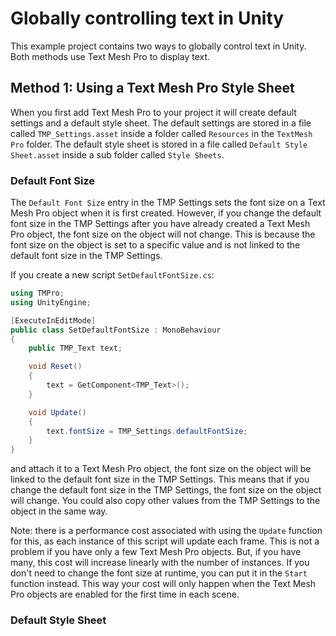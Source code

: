 # Globally controlling text in Unity

This example project contains two ways to globally control text in Unity. Both methods use Text Mesh Pro to display text.

## Method 1: Using a Text Mesh Pro Style Sheet

When you first add Text Mesh Pro to your project it will create default settings and a default style sheet. The default settings are stored in a file called `TMP_Settings.asset` inside a folder called `Resources` in the `TextMesh Pro` folder. The default style sheet is stored in a file called `Default Style Sheet.asset` inside a sub folder called `Style Sheets`.

### Default Font Size

The `Default Font Size` entry in the TMP Settings sets the font size on a Text Mesh Pro object when it is first created. However, if you change the default font size in the TMP Settings after you have already created a Text Mesh Pro object, the font size on the object will not change. This is because the font size on the object is set to a specific value and is not linked to the default font size in the TMP Settings.

If you create a new script `SetDefaultFontSize.cs`:

```csharp
using TMPro;
using UnityEngine;

[ExecuteInEditMode]
public class SetDefaultFontSize : MonoBehaviour
{
    public TMP_Text text;

    void Reset()
    {
        text = GetComponent<TMP_Text>();
    }

    void Update()
    {
        text.fontSize = TMP_Settings.defaultFontSize;
    }
}
```

and attach it to a Text Mesh Pro object, the font size on the object will be linked to the default font size in the TMP Settings. This means that if you change the default font size in the TMP Settings, the font size on the object will change. You could also copy other values from the TMP Settings to the object in the same way.

Note: there is a performance cost associated with using the `Update` function for this, as each instance of this script will update each frame. This is not a problem if you have only a few Text Mesh Pro objects. But, if you have many, this cost will increase linearly with the number of instances. If you don't need to change the font size at runtime, you can put it in the `Start` function instead. This way your cost will only happen when the Text Mesh Pro objects are enabled for the first time in each scene.

### Default Style Sheet

